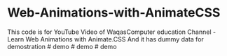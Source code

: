 # Web-Animations-with-AnimateCSS
This code is for YouTube Video of WaqasComputer
education Channel - Learn Web Animations with Animate.CSS
And it has dummy data for demostration 
#   d e m o  
 #   d e m o  
 #   d e m o  
 